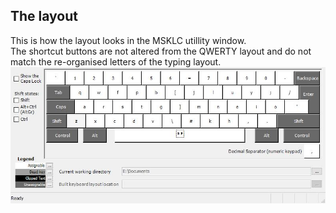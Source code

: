 ## The layout
This is how the layout looks in the MSKLC utillity window.  
The shortcut buttons are not altered from the QWERTY layout and do not match the re-organised letters of the typing layout.
[![The layout](./Windows/ColDHpl.jpg)](https://github.com/HighPriest/colemak-dh-wide-pl/tree/main/Windows)